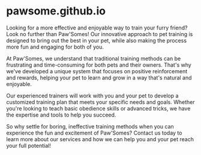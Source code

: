 # pawsome.github.io



Looking for a more effective and enjoyable way to train your furry friend? Look no further than Paw'Somes! Our innovative approach to pet training is designed to bring out the best in your pet, while also making the process more fun and engaging for both of you.

At Paw'Somes, we understand that traditional training methods can be frustrating and time-consuming for both pets and their owners. That's why we've developed a unique system that focuses on positive reinforcement and rewards, helping your pet to learn and grow in a way that's natural and enjoyable.

Our experienced trainers will work with you and your pet to develop a customized training plan that meets your specific needs and goals. Whether you're looking to teach basic obedience skills or advanced tricks, we have the expertise and tools to help you succeed.

So why settle for boring, ineffective training methods when you can experience the fun and excitement of Paw'Somes? Contact us today to learn more about our services and how we can help you and your pet reach your full potential!



